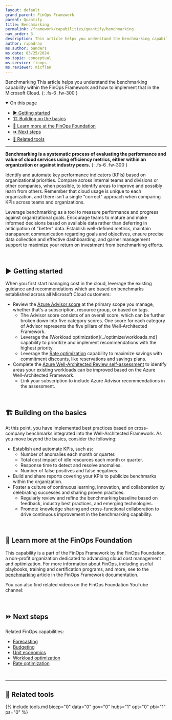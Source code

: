 ```yaml
---
layout: default
grand_parent: FinOps Framework
parent: Quantify
title: Benchmarking
permalink: /framework/capabilities/quantify/benchmarking
nav_order: 3
description: This article helps you understand the benchmarking capability within the FinOps Framework and how to implement that in the Microsoft Cloud.
author: ripadrao
ms.author: banders
ms.date: 03/25/2024
ms.topic: conceptual
ms.service: finops
ms.reviewer: micflan
---
```


<span class="fs-9 d-block mb-4">Benchmarking</span>
This article helps you understand the benchmarking capability within the FinOps Framework and how to implement that in the Microsoft Cloud.
{: .fs-6 .fw-300 }

<details open markdown="1">
  <summary class="fs-2 text-uppercase">On this page</summary>

- [▶️ Getting started](#️-getting-started)
- [🏗️ Building on the basics](#️-building-on-the-basics)
- [🍎 Learn more at the FinOps Foundation](#-learn-more-at-the-finops-foundation)
- [⏩ Next steps](#-next-steps)
- [🧰 Related tools](#-related-tools)

</details>

---

<a name="definition"></a>
**Benchmarking is a systematic process of evaluating the performance and value of cloud services using efficiency metrics, either within an organization or against industry peers.**
{: .fs-6 .fw-300 }

Identify and automate key performance indicators (KPIs) based on organizational priorities. Compare across internal teams and divisions or other companies, when possible, to identify areas to improve and possibly learn from others. Remember that cloud usage is unique to each organization, and there isn't a single "correct" approach when comparing KPIs across teams and organizations.

Leverage benchmarking as a tool to measure performance and progress against organizational goals. Encourage teams to mature and make informed decisions based on available data rather than deferring in anticipation of "better" data. Establish well-defined metrics, maintain transparent communication regarding goals and objectives, ensure precise data collection and effective dashboarding, and garner management support to maximize your return on investment from benchmarking efforts.

<br>

## ▶️ Getting started

When you first start managing cost in the cloud, leverage the existing guidance and recommendations which are based on benchmarks established across all Microsoft Cloud customers:

- Review the [Azure Advisor score](https://learn.microsoft.com/azure/advisor/azure-advisor-score) at the primary scope you manage, whether that's a subscription, resource group, or based on tags.
  - The Advisor score consists of an overall score, which can be further broken down into five category scores. One score for each category of Advisor represents the five pillars of the Well-Architected Framework.
  - Leverage the [Workload optimization](../optimize/workloads.md] capability to prioritize and implement recommendations with the highest priority.
  - Leverage the [Rate optimization](../optimize/commitment-discounts.md) capability to maximize savings with commitment discounts, like reservations and savings plans.
- Complete the [Azure Well-Architected Review self-assessment](https://learn.microsoft.com/azure/well-architected/cross-cutting-guides/implementing-recommendations) to identify areas your existing workloads can be improved based on the Azure Well-Architected Framework.
  - Link your subscription to include Azure Advisor recommendations in the assessment.

<br>

## 🏗️ Building on the basics

At this point, you have implemented best practices based on cross-company benchmarks integrated into the Well-Architected Framework. As you move beyond the basics, consider the following:

- Establish and automate KPIs, such as:
  - Number of anomalies each month or quarter.
  - Total cost impact of idle resources each month or quarter.
  - Response time to detect and resolve anomalies.
  - Number of false positives and false negatives.
- Build and share reports covering your KPIs to publicize benchmarks within the organization.
- Foster a culture of continuous learning, innovation, and collaboration by celebrating successes and sharing proven practices.
  - Regularly review and refine the benchmarking baseline based on feedback, industry best practices, and emerging technologies.
  - Promote knowledge sharing and cross-functional collaboration to drive continuous improvement in the benchmarking capability.

<br>

## 🍎 Learn more at the FinOps Foundation

This capability is a part of the FinOps Framework by the FinOps Foundation, a non-profit organization dedicated to advancing cloud cost management and optimization. For more information about FinOps, including useful playbooks, training and certification programs, and more, see to the [benchmarking](https://www.finops.org/framework/capabilities/benchmarking) article in the FinOps Framework documentation.

You can also find related videos on the FinOps Foundation YouTube channel:

<!--
[!VIDEO https://www.youtube.com/embed/{id}?list={list}]
{% include video.html title="Budgeting videos" id="5Qe7eRXKMRzRrwBI" list="PLUSCToibAswnjB7fYRA02ePxySkpDex6q" %}
-->

<br>

## ⏩ Next steps

Related FinOps capabilities:

- [Forecasting](./forecasting.md)
- [Budgeting](./budgeting.md)
- [Unit economics](./unit-economics.md)
- [Workload optimization](../optimize/workloads.md)
- [Rate optimization](../optimize/rate-optimization.md)

<br>

---

## 🧰 Related tools

{% include tools.md bicep="0" data="0" gov="0" hubs="1" opt="0" pbi="1" ps="0" %}

<br>
